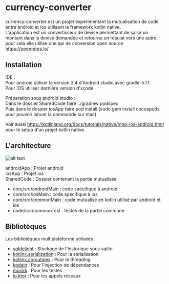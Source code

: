 # currency-converter

currency-converter est un projet expérimentant la mutualisation de code entre android et ios utilisant le framework kotlin native.
<br/>L'application est un convertisseur de devise permettant de saisir un montant dans la devise demandée et retourne un resulat vers une autre, pour cela elle utilise une api de conversion open source https://openrates.io/

## Installation

IDE :
<br/>Pour android utiliser la version 3.4 d'Android studio avec gradle-5.1.1
<br/>Pour IOS utiliser dernière version d'xcode

Préparation sous android studio :
<br/>Dans le dossier SharedCode faire ../gradlew podspec
<br/>Puis dans le dossier iosApp faire pod install (sudo gem install cocoapods pour pouvoir lancer la commande sur mac)

Voir aussi https://kotlinlang.org/docs/tutorials/native/mpp-ios-android.html pour le setup d'un projet kotlin native.

## L'architecture

![alt text](https://image.noelshack.com/fichiers/2019/23/1/1559551335-cleanocto.png)

androidApp : Projet android
<br/>iosApp : Projet ios
<br/>SharedCode : Dossier contenant la partie mutualisée
- core/src/androidMain : code spécifique à android
- core/src/iosMain : code spécifique à ios
- core/src/commonMain : code mutualisé en kotlin utilisé par android et ios
- code/src/commonTest : testes de la partie commune

## Bibliotèques

Les bibliotèques multiplateforme utilisées :

- [sqldelight](https://github.com/square/sqldelight) : Stockage de l'historique sous sqlite
- [kotlinx.serialization](https://github.com/Kotlin/kotlinx.serialization/) : Pour la sérialisation
- [kotlinx.coroutines](https://github.com/Kotlin/kotlinx.coroutines) : Pour le threading
- [kodein](https://kodein.org/Kodein-DI/?5.2/getting-started) : Pour l'injection de dépendances
- [mockk](https://mockk.io/) : Pour les testes 
- [io.ktor](https://ktor.io/clients/http-client/multiplatform.html) : Pour les appels réseaux
